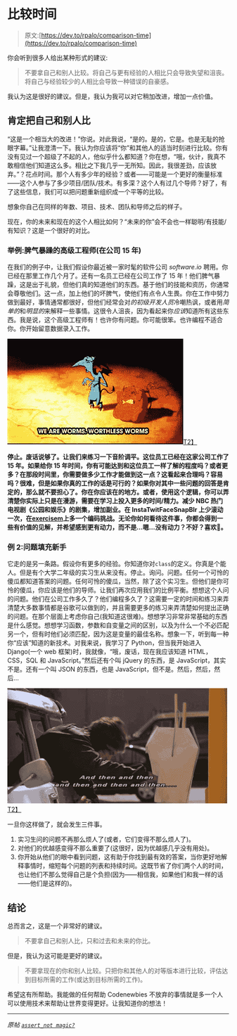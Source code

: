 # 比较时间

> 原文:[https://dev.to/rpalo/comparison-time](https://dev.to/rpalo/comparison-time)

你会听到很多人给出某种形式的建议:

> 不要拿自己和别人比较。将自己与更有经验的人相比只会导致失望和沮丧。将自己与经验较少的人相比会导致一种错误的自豪感。

我认为这是很好的建议。但是，我认为我可以对它稍加改进，增加一点价值。

## 肯定把自己和别人比

“这是一个相当大的改进！”你说。对此我说，“是的。是的，它是。也是无耻的抢眼字幕。”让我澄清一下。我认为你应该将“你”和其他人的适当时刻进行比较。你有没有见过一个超级了不起的人，他似乎什么都知道？你在想，“哦，伙计，我真不敢相信他们知道这么多。相比之下我几乎一无所知。因此，我很差劲，应该放弃。”？花点时间。那个人有多少年的经验？或者——可能是一个更好的衡量标准——这个人参与了多少项目/团队/技术。有多深？这个人有过几个导师？好了，有了这些信息，我们可以把问题重新组织成一个平等的比较。

想象你自己在同样的年数、项目、技术、团队和导师之后的样子。

现在，你的未来和现在的这个人相比如何？“未来的你”会不会也一样聪明/有技能/有知识？这是一个很好的对比。

### 举例:脾气暴躁的高级工程师(在公司 15 年)

在我们的例子中，让我们假设你最近被一家时髦的软件公司 *software.io* 聘用。你已经在那里工作几个月了。还有一名员工已经在公司工作了 15 年！他们脾气暴躁，这是出于礼貌，但他们真的知道他们的东西。基于他们的技能和资历，你通常会尊敬他们。这一点，加上他们的坏脾气，使他们有点令人生畏。你在工作中努力做到最好，事情通常都很好，但他们经常会对*的初级开发人员*冷嘲热讽，或者用*简单的*和*明显的*来解释一些事情。这很令人沮丧，因为看起来你*应该*知道所有这些东西。我是说，这个高级工程师有！也许你有问题。你可能很笨。也许编程不适合你。你开始留意数据录入工作。

[![We are worms!](img/b7fc6c312be8b8c5ace86c4be2556762.png)T2】](https://res.cloudinary.com/practicaldev/image/fetch/s--xWQHjpyr--/c_limit%2Cf_auto%2Cfl_progressive%2Cq_66%2Cw_880/https://assertnotmagic.com/img/worms.gif)

**停止。废话说够了。让我们来练习一下音阶调平。这位员工已经在这家公司工作了 15 年。如果给你 15 年时间，你有可能达到和这位员工一样了解的程度吗？或者更多？在那段时间里，你需要做多少工作才能做到这一点？这看起来合理吗？容易吗？很难，但是如果你真的工作的话是可行的？如果你对其中一些问题的回答是肯定的，那么就不要担心了。你在你应该在的地方。或者，使用这个逻辑，你可以弄清楚你实际上只是在漫游，需要在学习上投入更多的时间/精力。减少 NBC 热门电视剧《公园和娱乐》的剧集，增加副业。在 InstaTwitFaceSnapBlr 上少滚动一次，在[exercisem](http://exercism.io/)上多一个编码挑战。无论你如何看待这件事，你都会得到一些有价值的见解，并希望感到更有动力，而不是…嗯…没有动力？不好？喜欢💩。**

### 例 2:问题填充新手

它走的是另一条路。假设你有更多的经验。你知道你对`class`的定义。你真是个能人。但是有个大学二年级的实习生从来没有。停止。询问。问题。任何一个可怜的傻瓜都知道答案的问题。任何可怜的傻瓜，当然，除了这个实习生。但他们是你可怜的傻瓜，你应该是他们的导师。让我们再次应用我们的比例平衡。想想这个人问的问题。他们在公司工作多久了？他们编程多久了？这需要一定的时间和练习来弄清楚大多数事情都是谷歌可以做到的，并且需要更多的练习来弄清楚如何提出正确的问题。在那个层面上考虑你自己(我知道这很难)。想想学习非常非常基础的东西是什么感觉。想想学习函数，参数和自变量之间的区别，以及为什么一个不必匹配另一个，但有时他们必须匹配，因为这是变量的最佳名称。想象一下，听到每一种你“应该”知道的新技术。对我来说，我学习了 Python，但当我开始进入 Django(一个 web 框架)时，我就像，“哦，废话，现在我应该知道 HTML，CSS，SQL 和 JavaScript。”然后还有个叫 jQuery 的东西，是 JavaScript，其实不是。还有一个叫 JSON 的东西，也是 JavaScript，但不是。然后，然后，然后...

[![And then and then and then](img/221456138f29c839e5d594bcb5c0de0d.png)T2】](https://res.cloudinary.com/practicaldev/image/fetch/s--7TYB-yaf--/c_limit%2Cf_auto%2Cfl_progressive%2Cq_66%2Cw_880/https://assertnotmagic.com/img/and-then.gif)

一旦你这样做了，就会发生三件事。

1.  实习生问的问题不再那么烦人了(或者，它们变得不那么烦人了)。
2.  对他们的优越感变得不那么重要了(这很好，因为优越感几乎没有用处)。
3.  你开始从他们的眼中看到问题，这有助于你找到最有效的答案，当你更好地解释事情时，缩短每个问题的列表和持续时间。这既节省了你们两个人的时间，也让他们不那么觉得自己是个负担(因为——相信我，如果他们和我一样的话——他们是这样的)。

## 结论

总而言之，这是一个非常好的建议。

> 不要拿自己和别人比，只和过去和未来的你比。

但是，我认为这可能是更好的建议。

> 不要拿现在的你和别人比较。只把你和其他人的对等版本进行比较，评估达到目标所需的工作(或达到目标所需的工作)。

希望这有所帮助。我能做的任何帮助 Codenewbies 不放弃的事情就是多一个人可以使用技术来帮助让世界变得更好。让我知道你的想法！

* * *

*原帖 [`assert_not magic?`](https://assertnotmagic.com/2017/09/23/comparison-time/)*